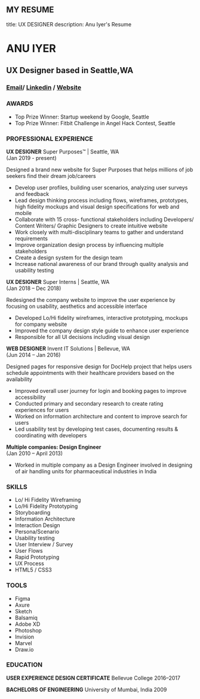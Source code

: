 ## MY RESUME
title: UX DESIGNER
description: Anu Iyer's Resume


# ANU IYER
## UX Designer based in Seattle,WA
### [Email](anubechem@gmail.com)/ [Linkedin](https://www.linkedin.com/in/anu-iyer) / [Website](https://anuportfolio.wixsite.com/mysite)

### AWARDS
- Top Prize Winner: Startup weekend by Google, Seattle
- Top Prize Winner: Fitbit Challenge in Angel Hack Contest, Seattle

### PROFESSIONAL EXPERIENCE

**UX DESIGNER**
Super Purposes™ | Seattle, WA <br>
(Jan 2019 - present)

Designed a brand new website for Super Purposes that helps millions of job seekers find their dream job/careers  
- Develop user profiles, building user scenarios, analyzing user surveys and feedback
- Lead design thinking process including flows, wireframes, prototypes, high fidelity mockups and visual design specifications for  web and mobile
- Collaborate with 15 cross- functional stakeholders including Developers/ Content Writers/ Graphic Designers to create intuitive website	
- Work closely with multi-disciplinary teams to gather and understand requirements
- Improve organization design process by influencing multiple stakeholders
- Create a design system for the design team  
- Increase national awareness of our brand through quality analysis and usability testing

**UX DESIGNER**
Super Interns | Seattle, WA <br>
(Jan 2018 – Dec 2018)

Redesigned the company website to improve the user experience by focusing on usability, aesthetics and accessible interface
-	Developed Lo/Hi fidelity wireframes, interactive prototyping, mockups for company website
- Improved the company design style guide to enhance user experience 
-	Responsible for all UI decisions including visual design


**WEB DESIGNER**
Invent IT Solutions | Bellevue, WA <br>
(Jun 2014 – Jan 2016)

Designed pages for responsive design for DocHelp project that helps users schedule appointments with their healthcare providers based on the availability
- Improved overall user journey for login and booking pages to improve accessibility
- Conducted primary and secondary research to create rating experiences for users 
-	Worked on information architecture and content to improve search for users 
-	Led usability test by developing test cases, documenting results & coordinating with developers


**Multiple companies: Design Engineer** <br>
(Jan 2010 – April 2013)

- Worked in multiple company as a Design Engineer involved in designing of air handling units for pharmaceutical industries in India


### SKILLS
- Lo/ Hi Fidelity Wireframing
- Lo/Hi Fidelity Prototyping
- Storyboarding
- Information Architecture
- Interaction Design
- Persona/Scenario
- Usability testing
- User Interview / Survey
- User Flows
- Rapid Prototyping
- UX Process
- HTML5 / CSS3


### TOOLS
- Figma
- Axure
- Sketch
- Balsamiq
- Adobe XD
- Photoshop
- Invision
- Marvel
- Draw.io


### EDUCATION 
**USER EXPERIENCE DESIGN CERTIFICATE**
Bellevue College
2016–2017

**BACHELORS OF ENGINEERING** 
University of Mumbai, India
2009




